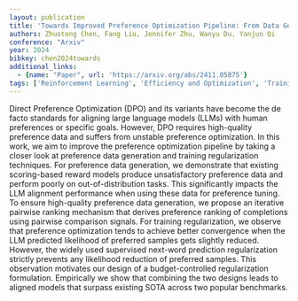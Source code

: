 ```yaml
---
layout: publication
title: 'Towards Improved Preference Optimization Pipeline: From Data Generation To Budget-controlled Regularization'
authors: Zhuotong Chen, Fang Liu, Jennifer Zhu, Wanyu Du, Yanjun Qi
conference: "Arxiv"
year: 2024
bibkey: chen2024towards
additional_links:
  - {name: "Paper", url: 'https://arxiv.org/abs/2411.05875'}
tags: ['Reinforcement Learning', 'Efficiency and Optimization', 'Training Techniques']
---
```

Direct Preference Optimization (DPO) and its variants have become the de
facto standards for aligning large language models (LLMs) with human
preferences or specific goals. However, DPO requires high-quality preference
data and suffers from unstable preference optimization. In this work, we aim to
improve the preference optimization pipeline by taking a closer look at
preference data generation and training regularization techniques. For
preference data generation, we demonstrate that existing scoring-based reward
models produce unsatisfactory preference data and perform poorly on
out-of-distribution tasks. This significantly impacts the LLM alignment
performance when using these data for preference tuning. To ensure high-quality
preference data generation, we propose an iterative pairwise ranking mechanism
that derives preference ranking of completions using pairwise comparison
signals. For training regularization, we observe that preference optimization
tends to achieve better convergence when the LLM predicted likelihood of
preferred samples gets slightly reduced. However, the widely used supervised
next-word prediction regularization strictly prevents any likelihood reduction
of preferred samples. This observation motivates our design of a
budget-controlled regularization formulation. Empirically we show that
combining the two designs leads to aligned models that surpass existing SOTA
across two popular benchmarks.

